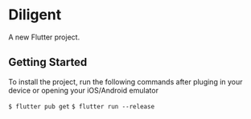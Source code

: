 # Diligent

A new Flutter project.

## Getting Started

To install the project, run the following commands after pluging in your device or opening your iOS/Android emulator

`$ flutter pub get`
`$ flutter run --release`
